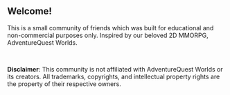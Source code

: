 <h2>Welcome!</h2>
<p>This is a small community of friends which was built for educational and non-commercial purposes only. Inspired by our beloved 2D MMORPG, AdventureQuest Worlds.</p>
<br>
<p><b>Disclaimer</b>: This community is not affiliated with AdventureQuest Worlds or its creators. All trademarks, copyrights, and intellectual property rights are the property of their respective owners.</p>
